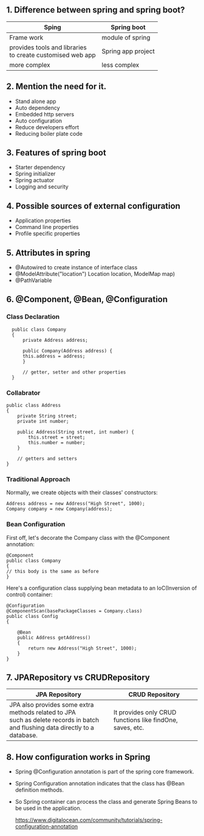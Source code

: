 ## 1. Difference between spring and spring boot?


| Sping                                                            | Spring boot        |                
|------------------------------------------------------------------|--------------------|
| Frame work                                                       | module of spring   |
| provides tools and libraries  <br/> to create customised web app | Spring app project |
| more complex                                                     | less complex       |


## 2. Mention the need for it.
- Stand alone app
- Auto dependency
- Embedded  http servers
- Auto configuration
- Reduce developers  effort
- Reducing boiler plate code

## 3. Features of spring boot
- Starter dependency
- Spring initializer
- Spring actuator
- Logging and security

## 4. Possible sources of external configuration
- Application properties
- Command line properties
- Profile specific properties

## 5. Attributes in spring
- @Autowired to create instance of interface class
- @ModelAttribute("location") Location location, ModelMap map)
- @PathVariable

## 6. @Component, @Bean, @Configuration

### Class Declaration
```
  public class Company 
  {
      private Address address;
    
      public Company(Address address) {
      this.address = address;
      }

      // getter, setter and other properties
  }
```

### Collabrator
```
public class Address 
{
    private String street;
    private int number;

    public Address(String street, int number) {
        this.street = street;
        this.number = number;
    }

    // getters and setters
}
```

### Traditional Approach

Normally, we create objects with their classes' constructors:

```
Address address = new Address("High Street", 1000);
Company company = new Company(address);
```

### Bean Configuration

First off, let's decorate the Company class with the @Component annotation:

```
@Component
public class Company 
{
// this body is the same as before
}
```
Here's a configuration class supplying bean metadata to an IoC(Inversion of control) container:

```
@Configuration
@ComponentScan(basePackageClasses = Company.class)
public class Config 
{

    @Bean
    public Address getAddress() 
    {
        return new Address("High Street", 1000);
    }
}
```

## 7. JPARepository vs CRUDRepository

| JPA Repository | CRUD Repository                                     |                
|----------------|-----------------------------------------------------|
| JPA also provides some extra methods related to JPA <br/>such as delete records in batch and flushing data directly to a database.   | It provides only CRUD functions like findOne, saves, etc.               |

## 8. How configuration works in Spring
- Spring @Configuration annotation is part of the spring core framework. 
- Spring Configuration annotation indicates that the class has @Bean definition methods. 
- So Spring container can process the class and generate Spring Beans to be used in the application.

  https://www.digitalocean.com/community/tutorials/spring-configuration-annotation

